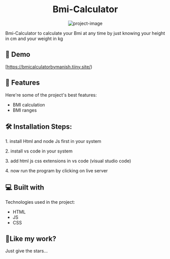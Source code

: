 <h1 align="center" id="title">Bmi-Calculator</h1>

<p align="center"><img src="https://socialify.git.ci/Manish-Yadav77/Bmi-calculator/image?font=Rokkitt&amp;language=1&amp;name=1&amp;owner=1&amp;pattern=Circuit%20Board&amp;stargazers=1&amp;theme=Dark" alt="project-image"></p>

<p id="description">Bmi-Calculator to calculate your Bmi at any time by just knowing your height in cm and your weight in kg</p>

<h2>🚀 Demo</h2>

[https://bmicalculatorbymanish.tiiny.site/)

  
  
<h2>🧐 Features</h2>

Here're some of the project's best features:

*   BMI calculation
*   BMI ranges

<h2>🛠️ Installation Steps:</h2>

<p>1. install Html and node Js first in your system</p>

<p>2. install vs code in your system</p>

<p>3. add html js css extensions in vs code (visual studio code)</p>

<p>4. now run the program by clicking on live server</p>

  
  
<h2>💻 Built with</h2>

Technologies used in the project:

*   HTML
*   JS
*   CSS

<h2>💖Like my work?</h2>

Just give the stars...

